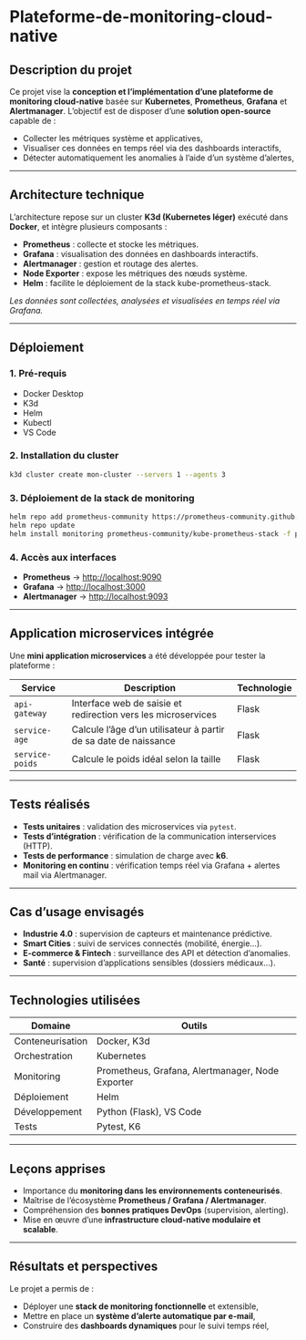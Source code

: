 # Plateforme-de-monitoring-cloud-native
## Description du projet

Ce projet vise la **conception et l’implémentation d’une plateforme de monitoring cloud-native** basée sur **Kubernetes**, **Prometheus**, **Grafana** et **Alertmanager**.
L’objectif est de disposer d’une **solution open-source** capable de :

* Collecter les métriques système et applicatives,
* Visualiser ces données en temps réel via des dashboards interactifs,
* Détecter automatiquement les anomalies à l’aide d’un système d’alertes,
---

## Architecture technique

L’architecture repose sur un cluster **K3d (Kubernetes léger)** exécuté dans **Docker**, et intègre plusieurs composants :

* **Prometheus** : collecte et stocke les métriques.
* **Grafana** : visualisation des données en dashboards interactifs.
* **Alertmanager** : gestion et routage des alertes.
* **Node Exporter** : expose les métriques des nœuds système.
* **Helm** : facilite le déploiement de la stack kube-prometheus-stack.

*Les données sont collectées, analysées et visualisées en temps réel via Grafana.*

---

## Déploiement

### 1. Pré-requis

* Docker Desktop
* K3d
* Helm
* Kubectl
* VS Code 

### 2. Installation du cluster

```bash
k3d cluster create mon-cluster --servers 1 --agents 3
```

### 3. Déploiement de la stack de monitoring

```bash
helm repo add prometheus-community https://prometheus-community.github.io/helm-charts
helm repo update
helm install monitoring prometheus-community/kube-prometheus-stack -f prometheus-values.yaml
```

### 4. Accès aux interfaces

* **Prometheus** → [http://localhost:9090](http://localhost:9090)
* **Grafana** → [http://localhost:3000](http://localhost:3000)
* **Alertmanager** → [http://localhost:9093](http://localhost:9093)

---

## Application microservices intégrée

Une **mini application microservices** a été développée pour tester la plateforme :

| Service         | Description                                                     | Technologie |
| --------------- | --------------------------------------------------------------- | ----------- |
| `api-gateway`   | Interface web de saisie et redirection vers les microservices   | Flask       |
| `service-age`   | Calcule l’âge d’un utilisateur à partir de sa date de naissance | Flask       |
| `service-poids` | Calcule le poids idéal selon la taille                          | Flask       |

---

## Tests réalisés

* **Tests unitaires** : validation des microservices via `pytest`.
* **Tests d’intégration** : vérification de la communication interservices (HTTP).
* **Tests de performance** : simulation de charge avec **k6**.
* **Monitoring en continu** : vérification temps réel via Grafana + alertes mail via Alertmanager.

---

## Cas d’usage envisagés

* **Industrie 4.0** : supervision de capteurs et maintenance prédictive.
* **Smart Cities** : suivi de services connectés (mobilité, énergie...).
* **E-commerce & Fintech** : surveillance des API et détection d’anomalies.
* **Santé** : supervision d’applications sensibles (dossiers médicaux...).

---

## Technologies utilisées

| Domaine          | Outils                                           |
| ---------------- | ------------------------------------------------ |
| Conteneurisation | Docker, K3d                                      |
| Orchestration    | Kubernetes                                       |
| Monitoring       | Prometheus, Grafana, Alertmanager, Node Exporter |
| Déploiement      | Helm                                             |
| Développement    | Python (Flask), VS Code                          |
| Tests            | Pytest, K6                                       |

---

## Leçons apprises

* Importance du **monitoring dans les environnements conteneurisés**.
* Maîtrise de l’écosystème **Prometheus / Grafana / Alertmanager**.
* Compréhension des **bonnes pratiques DevOps** (supervision, alerting).
* Mise en œuvre d’une **infrastructure cloud-native modulaire et scalable**.

---
## Résultats et perspectives

Le projet a permis de :

* Déployer une **stack de monitoring fonctionnelle** et extensible,
* Mettre en place un **système d’alerte automatique par e-mail**,
* Construire des **dashboards dynamiques** pour le suivi temps réel,

